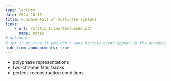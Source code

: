 ```yaml
---
type: lecture
date: 2024-10-15
title: Fundamentals of multirate systems
links:
    - url: /static_files/lecture06.pdf
      name: notes
# optional
# set it to true if you don't want to this event appear in the announcements section
hide_from_announcments: true
---
```

* polyphase representations
* two-channel filter banks
* perfect-reconstruction conditions

